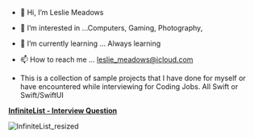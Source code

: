 - 👋 Hi, I’m Leslie Meadows
- 👀 I’m interested in ...Computers, Gaming, Photography, 
- 🌱 I’m currently learning ... Always learning
- 📫 How to reach me ... leslie_meadows@icloud.com

- This is a collection of sample projects that I have done for myself or have encountered while interviewing for Coding Jobs.
All Swift or Swift/SwiftUI
<!---
leslieme/leslieme is a ✨ special ✨ repository because its `README.md` (this file) appears on your GitHub profile.
You can click the Preview link to take a look at your changes.
--->
[**InfiniteList - Interview Question**](https://github.com/leslieme/InfiniteList)
<!---
![InfiniteList](https://user-images.githubusercontent.com/91562049/135146575-6a96c051-5e90-4503-b073-74ffa51f0e43.png)
--->


![InfiniteList_resized](https://user-images.githubusercontent.com/91562049/135293410-62746cba-ffc8-4875-86da-8dbe75d7d82e.png)
